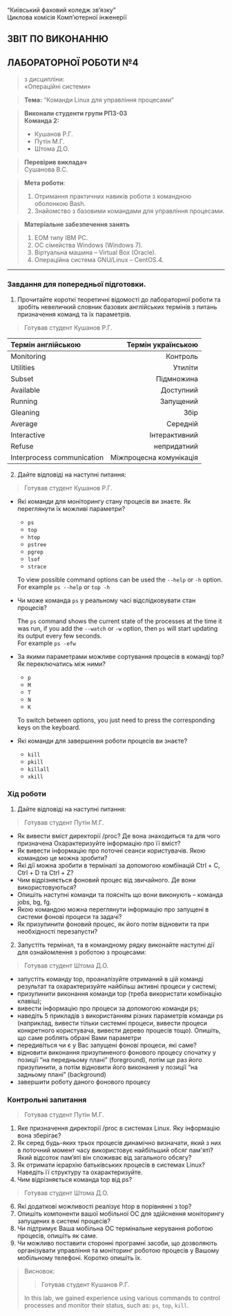 “Київський фаховий коледж зв’язку”  
Циклова комісія Комп’ютерної інженерії

## ЗВІТ ПО ВИКОНАННЮ
## ЛАБОРАТОРНОЇ РОБОТИ №4
>з дисципліни:  
>«Операційні системи»

>**Тема:** 
>“Команди Linux для управління процесами”

>**Виконали студенти групи РПЗ-03**  
>**Команда 2:**
>- Кушанов Р.Г.
>- Путін М.Г.
>- Штома Д.О.

>**Перевірив викладач**  
>Сушанова В.С.

>**Мета роботи**:
>1. Отримання практичних навиків роботи з командною оболонкою Bash.
>2. Знайомство з базовими командами для управління процесами.


>**Матеріальне забезпечення занять**
>1. ЕОМ типу IBM PC.
>2. ОС сімейства Windows (Windows 7).
>3. Віртуальна машина – Virtual Box (Oracle).
>4. Операційна система GNU/Linux – CentOS.4. 


***

### Завдання для попередньої підготовки.
1. Прочитайте короткі теоретичні відомості до лабораторної роботи та зробіть невеличкий словник базових англійських термінів з питань призначення команд та їх параметрів.

>Готував студент Кушанов Р.Г.

|    Термін англійською    |  Термін українською   |
|:-------------------------|----------------------:|
|Monitoring                |Контроль               |
|Utilities                 |Утиліти                |
|Subset                    |Підмножина             |
|Available                 |Доступний              |
|Running                   |Запущений              |
|Gleaning                  |Збір                   |
|Average                   |Середній               |
|Interactive               |Інтерактивний          |
|Refuse                    |непридатний            |
|Interprocess communication|Міжпроцесна комунікація|

2. Дайте відповіді на наступні питання:
  
  >Готував студент Кушанов Р.Г.
  
  - Які команди для моніторингу стану процесів ви знаєте. Як переглянути їх можливі параметри?

    - `ps`
    - `top`
    - `htop`
    - `pstree`
    - `pgrep`
    - `lsof`
    - `strace`
    
    To view possible command options can be used the `--help` or `-h` option.  
    For example `ps --help` or `top -h`
  
  - Чи може команда `ps` у реальному часі відслідковувати стан процесів?

    The `ps` command shows the current state of the processes at the time it was run, if you add the `--watch` or `-w` option, then `ps` will start updating its output every few seconds.  
    For example `ps -efw`
  
  - За якими параметрами можливе сортування процесів в команді top? Як переключатись між ними?

    - `p`
    - `M`
    - `T`
    - `N`
    - `K`
    
    To switch between options, you just need to press the corresponding keys on the keyboard.
  
  - Які команди для завершення роботи процесів ви знаєте?

    - `kill`
    - `pkill`
    - `killall`
    - `xkill`


### Хід роботи

1. Дайте відповіді на наступні питання:

  >Готував студент Путін М.Г.

  - Як вивести вміст директорії /proc? Де вона знаходиться та для чого призначена Охарактеризуйте інформацію про її вміст?
  - Як вивести інформацію про поточні сеанси користувачів. Якою командою це можна зробити?
  - Які дії можна зробити в терміналі за допомогою комбінацій Ctrl + C, Ctrl + D та Ctrl + Z?
  - Чим відрізняється фоновий процес від звичайного. Де вони використовуються?
  - Опишіть наступні команди та поясніть що вони виконують – команда jobs, bg, fg.
  - Якою командою можна переглянути інформацію про запущені в системи фонові процеси та задачі?
  - Як призупинити фоновий процес, як його потім відновити та при необхідності перезапусти?

2. Запустіть термінал, та в командному рядку виконайте наступні дії для ознайомлення з роботою з процесами:

  >Готував студент Штома Д.О.

  - запустіть команду top, проаналізуйте отриманий в цій команді результат та охарактеризуйте найбільш активні процеси у системі;
  - призупинити виконання команди top (треба використати комбінацію клавіш);
  - вивести інформацію про процеси за допомогою команди ps;
  - наведіть 5 прикладів з використанням різних параметрів команди ps (наприклад, вивести тільки системні процеси, вивести процеси конкретного користувача, вивести дерево процесів тощо). Опишіть, що саме роблять обрані Вами параметри
  - передивіться чи є у Вас запущені фонові процеси, які саме?
  - відновити виконання призупиненого фонового процесу спочатку у позиції “на передньому плані” (foreground), потім ще раз його призупинити, а потім відновити його виконання у позиції “на задньому плані” (background)
  - завершити роботу даного фонового процесу


### Контрольні запитання

>Готував студент Путін М.Г.

1. Яке призначення директорії /proc в системах Linux. Яку інформацію вона зберігає?
2. Як серед будь-яких трьох процесів динамічно визначати, який з них в поточний момент часу використовує найбільший обсяг пам&#39;яті? Який відсоток пам’яті він споживає від загального обсягу?
3. Як отримати ієрархію батьківських процесів в системах Linux? Наведіть її структуру та
охарактеризуйте.
4. Чим відрізняється команда top від ps?

>Готував студент Штома Д.О.

6. Які додаткові можливості реалізує htop в порівнянні з top?
7. Опишіть компоненти вашої мобільної ОС для здійснення моніторингу запущених в системі процесів?
8. Чи підтримує Ваша мобільна ОС термінальне керування роботою процесів, опишіть як саме.
9. Чи можливо поставити сторонні програмні засоби, що дозволяють організувати управління та моніторинг роботою процесів у Вашому мобільному телефоні. Коротко опишіть їх.

>Висновок:
>
>>Готував студент Кушанов Р.Г.
>
>In this lab, we gained experience using various commands to control processes and monitor their status, such as: `ps`, `top`, `kill`.

